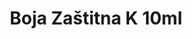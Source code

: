 ---
layout: product
title: "Boja Zaštitna K 10ml"
price: "330" 
desc: "Acrylic Laquer 10mL"
img_path: "/assets/img/RC072.jpg"
brand: "AK "
available: false
special_offer: false
new: false
soon: false
cat: "020000"
subcat: "020200"
subsubcat: "020201"
sifra: "RC072"
popular: false
---
